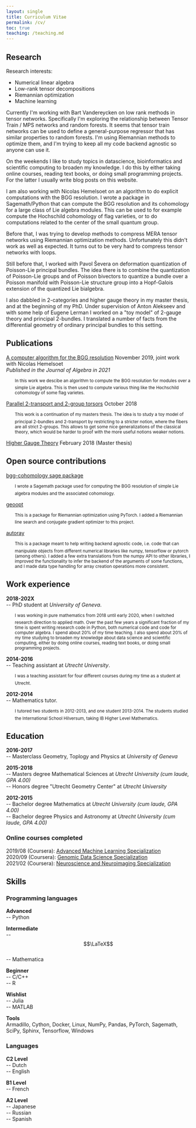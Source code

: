 ```yaml
---
layout: single
title: Curriculum Vitae
permalink: /cv/
toc: true
teaching: /teaching.md
---
```


## Research

Research interests:  
- Numerical linear algebra
- Low-rank tensor decompositions
- Riemannian optimization
- Machine learning

Currently I'm working with Bart Vandereycken on low rank methods in tensor networks. Specifically
I'm exploring the relationship between Tensor Train / MPS networks and random forests. It seems that
tensor train networks can be used to define a general-purpose regressor that has similar properties
to random forests. I'm using Riemannian methods to optimize them, and I'm trying to keep all my code
backend agnostic so anyone can use it. 

On the weekends I like to study topics in datascience, bioinformatics and scientific computing to
broaden my knowledge. I do this by either taking online courses, reading text books, or doing
small programming projects. For the latter I usually write blog posts on this website.

I am also working with Nicolas Hemelsoet on an algorithm to do explicit computations with the BGG
resolution. I wrote a package in Sagemath/Python that can compute the BGG resolution and its 
cohomology for a large class of Lie algebra modules. This can be used to for example compute
the Hochschild cohomology of flag varieties, or to do computations related to the center of the
small quantum group. 

Before that, I was trying to develop methods to compress MERA tensor networks using Riemannian
optimization methods. Unfortunately this didn't work as well as expected. It turns out to be very
hard to compress tensor networks with loops.

Still before that, I worked with Pavol Ševera on deformation quantization of Poisson-Lie principal
bundles. The idea there is to combine the quantization of Poisson-Lie groups and of Poisson
bivectors to quantize a bundle over a Poisson manifold with Poisson-Lie structure group into a
Hopf-Galois extension of the quantized Lie bialgebra.

I also dabbled in 2-categories and higher gauge theory in my master thesis, and at the beginning of
my PhD. Under supervision of Anton Alekseev and with some help of Eugene Lerman I worked on a "toy
model" of 2-gauge theory and principal 2-bundles. I translated a number of facts from the
differential geometry of ordinary principal bundles to this setting.


## Publications

[A computer algorithm for the BGG resolution](https://www.sciencedirect.com/science/article/abs/pii/S0021869320305135) November 2019, joint work with Nicolas Hemelsoet  
_Published in the Journal of Algebra in 2021_
<ul style="list-style-type:none;">
  <li><sup> In this work we descibe an algorithm to compute the BGG resolution for modules over a simple Lie algebra. This is then used to compute various thing like the Hochschild cohomology of some flag varietes.</sup></li>
</ul>

[Parallel 2-transport and 2-group torsors](https://arxiv.org/abs/1811.10060) October 2018
<ul style="list-style-type:none;">
  <li><sup>This work is a continuation of my masters thesis. The idea is to study
  a toy model of principal 2-bundles and 2-transport by restricting to a stricter notion, where the fibers are all strict 2-groups.
  This allows to get some nice generalizations of the classical theory, which would
  be harder to proof with the more useful notions weaker notions.</sup></li>
</ul>

[Higher Gauge Theory](https://dspace.library.uu.nl/handle/1874/361953) February 2018 (Master thesis)

## Open source contributions

[bgg-cohomology sage package](https://github.com/RikVoorhaar/bgg-cohomology)
<ul style="list-style-type:none;">
  <li><sup>I wrote a Sagemath package used for computing the BGG resolution of simple Lie algebra modules and the associated cohomology. </sup></li>
</ul>

[geoopt](https://github.com/geoopt/geoopt)
<ul style="list-style-type:none;">
  <li><sup>This is a package for Riemannian optimization using PyTorch. I added a Riemannian line search and conjugate gradient optimizer to this project. </sup></li>
</ul>

[autoray](https://github.com/jcmgray/autoray)
<ul style="list-style-type:none;">
  <li><sup>This is a package meant to help writing backend agnostic code, i.e. code that can manipulate objects from different numerical libraries like numpy, tensorflow or pytorch (among others). I added a few extra translations from the numpy API to other libraries, I improved the functionality to infer the backend of the arguments of some functions, and I made data type handling for array creation operations more consistent. </sup></li>
</ul>

## Work experience

**2018-202X**  
-- PhD student at _University of Geneva_. 
<ul style="list-style-type:none;">
<li><sup>I was working in pure mathematics from 2018 until early
2020, when I switched research direction to applied math. Over the past few years a significant
fraction of my time is spent writing research code in Python, both numerical code and code for
computer algebra. I spend about 20% of my time teaching. I also spend about 20% of my time studying 
to broaden my knowledge about data science and scientific computing, either by doing online courses,
reading text books, or doing small programming projects. </sup></li>
</ul>

**2014-2016**  
-- Teaching assistant at _Utrecht University_.
<ul style="list-style-type:none;">
<li><sup>I was a teaching assistant for four different courses
during my time as a student at Utrecht.  </sup></li>
</ul>

**2012-2014**  
-- Mathematics tutor. 
<ul style="list-style-type:none;">
<li><sup> I tutored two students in 2012-2013, and one student 2013-2014. The students studied 
the International School Hilversum, taking IB Higher Level Mathematics. </sup></li>
</ul>

## Education

**2016-2017**  
-- Masterclass Geometry, Toplogy and Physics at _University of Geneva_

**2015-2018**  
-- Masters degree Mathematical Sciences at _Utrecht University_ _(cum laude, GPA 4.00)_  
-- Honors degree "Utrecht Geometry Center" at _Utrecht University_

**2012-2015**  
-- Bachelor degree Mathematics at _Utrecht University_ _(cum laude, GPA 4.00)_  
-- Bachelor degree Physics and Astronomy at _Utrecht University_ _(cum laude, GPA 4.00)_

### Online courses completed
2019/08 (Coursera): [Advanced Machine Learning Specialization](https://www.coursera.org/account/accomplishments/specialization/5BM8U5DJJCJN)  
2020/09 (Coursera): [Genomic Data Science Specialization](https://www.coursera.org/account/accomplishments/specialization/NYQNJVCT7XV3)  
2021/02 (Coursera): [Neuroscience and Neuroimaging Specialization](https://www.coursera.org/account/accomplishments/specialization/REWS86DYU496)

## Skills

### Programming languages
**Advanced**  
-- Python

**Intermediate**  
-- $$\LaTeX$$  
-- Mathematica

**Beginner**  
-- C/C++  
-- R

**Wishlist**  
-- Julia  
-- MATLAB

**Tools**  
Armadillo, Cython, Docker, Linux, NumPy, Pandas, PyTorch, Sagemath, SciPy, Sphinx, Tensorflow, Windows

### Languages
**C2 Level**  
-- Dutch  
-- English

**B1 Level**  
-- French

**A2 Level**  
-- Japanese  
-- Russian  
-- Spanish